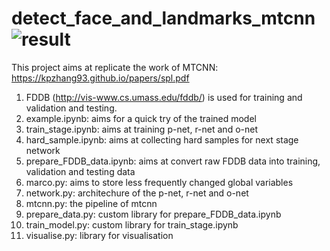 # detect_face_and_landmarks_mtcnn![result](https://user-images.githubusercontent.com/19774686/229132791-37654d59-44f3-4e5c-b78b-553dc66c3b12.png)

This project aims at replicate the work of MTCNN: https://kpzhang93.github.io/papers/spl.pdf

1. FDDB (http://vis-www.cs.umass.edu/fddb/) is used for training and validation and testing. 
2. example.ipynb: aims for a quick try of the trained model
3. train_stage.ipynb: aims at training p-net, r-net and o-net
4. hard_sample.ipynb: aims at collecting hard samples for next stage network
5. prepare_FDDB_data.ipynb: aims at convert raw FDDB data into training, validation and testing data
6. marco.py: aims to store less frequently changed global variables  
7. network.py: architechure of the p-net, r-net and o-net
8. mtcnn.py: the pipeline of mtcnn
9. prepare_data.py: custom library for prepare_FDDB_data.ipynb
10. train_model.py: custom library for train_stage.ipynb
11. visualise.py: library for visualisation
